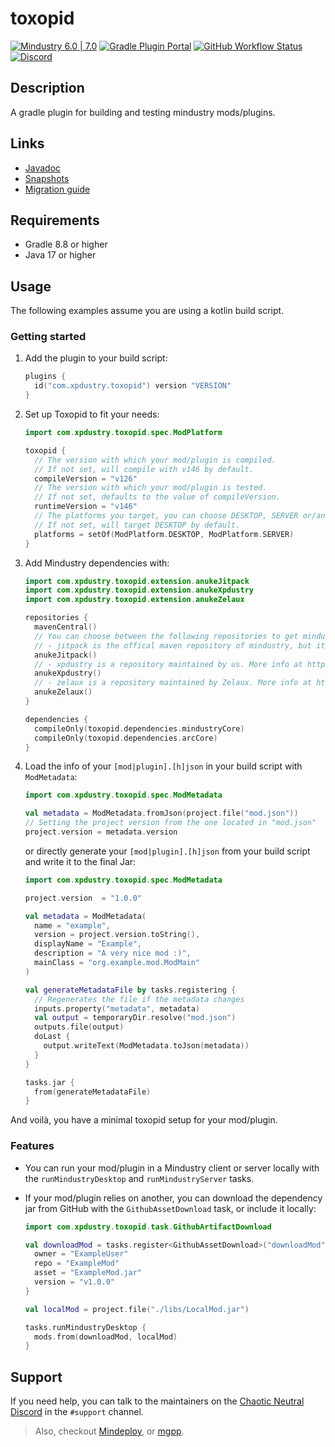# toxopid

[![Mindustry 6.0 | 7.0](https://img.shields.io/badge/Mindustry-6.0%20%7C%207.0-00b0b3)](https://github.com/Anuken/Mindustry/releases)
[![Gradle Plugin Portal](https://img.shields.io/gradle-plugin-portal/v/com.xpdustry.toxopid?color=00b0b3&logoColor=00b0b3&label=Gradle)](https://plugins.gradle.org/plugin/com.xpdustry.toxopid)
[![GitHub Workflow Status](https://img.shields.io/github/actions/workflow/status/Xpdustry/Toxopid/build.yml?color=00b0b3&label=Build)](https://github.com/xpdustry/toxopid/actions/workflows/build.yml)
[![Discord](https://img.shields.io/discord/519293558599974912?color=00b0b3&label=Discord)](https://discord.xpdustry.com)

## Description

A gradle plugin for building and testing mindustry mods/plugins.

## Links

- [Javadoc](https://maven.xpdustry.com/javadoc/releases/com/xpdustry/toxopid/latest/)
- [Snapshots](https://maven.xpdustry.com/#/snapshots/com/xpdustry/toxopid/)
- [Migration guide](MIGRATING.md)

## Requirements

- Gradle 8.8 or higher
- Java 17 or higher

## Usage

The following examples assume you are using a kotlin build script.

### Getting started

1. Add the plugin to your build script:

   ```gradle.kts
   plugins {
     id("com.xpdustry.toxopid") version "VERSION"
   }
   ```

2. Set up Toxopid to fit your needs:

   ```gradle.kts
   import com.xpdustry.toxopid.spec.ModPlatform

   toxopid {
     // The version with which your mod/plugin is compiled.
     // If not set, will compile with v146 by default.
     compileVersion = "v126"
     // The version with which your mod/plugin is tested.
     // If not set, defaults to the value of compileVersion.
     runtimeVersion = "v146"
     // The platforms you target, you can choose DESKTOP, SERVER or/and ANDROID.
     // If not set, will target DESKTOP by default.
     platforms = setOf(ModPlatform.DESKTOP, ModPlatform.SERVER)
   }
   ```

3. Add Mindustry dependencies with:

   ```gradle.kts
   import com.xpdustry.toxopid.extension.anukeJitpack
   import com.xpdustry.toxopid.extension.anukeXpdustry
   import com.xpdustry.toxopid.extension.anukeZelaux

   repositories {
     mavenCentral()
     // You can choose between the following repositories to get mindustry artifacts:
     // - jitpack is the offical maven repository of mindustry, but it breaks a lot 😡
     anukeJitpack()
     // - xpdustry is a repository maintained by us. More info at https://github.com/xpdustry/mindustry-publish
     anukeXpdustry()
     // - zelaux is a repository maintained by Zelaux. More info at https://github.com/Zelaux/MindustryRepo
     anukeZelaux()
   }

   dependencies {
     compileOnly(toxopid.dependencies.mindustryCore)
     compileOnly(toxopid.dependencies.arcCore)
   }
   ```

4. Load the info of your `[mod|plugin].[h]json` in your build script with `ModMetadata`:

   ```gradle.kts
   import com.xpdustry.toxopid.spec.ModMetadata

   val metadata = ModMetadata.fromJson(project.file("mod.json"))
   // Setting the project version from the one located in "mod.json"
   project.version = metadata.version
   ```

   or directly generate your `[mod|plugin].[h]json` from your build script and write it to the final Jar:

   ```gradle.kts
   import com.xpdustry.toxopid.spec.ModMetadata

   project.version  = "1.0.0"
   
   val metadata = ModMetadata(
     name = "example",
     version = project.version.toString(),
     displayName = "Example",
     description = "A very nice mod :)",
     mainClass = "org.example.mod.ModMain"
   )
   
   val generateMetadataFile by tasks.registering {
     // Regenerates the file if the metadata changes
     inputs.property("metadata", metadata)
     val output = temporaryDir.resolve("mod.json")
     outputs.file(output)
     doLast {
       output.writeText(ModMetadata.toJson(metadata))
     }
   }
   
   tasks.jar {
     from(generateMetadataFile)
   }
   ```
   
And voilà, you have a minimal toxopid setup for your mod/plugin.

### Features

- You can run your mod/plugin in a Mindustry client or server locally with the `runMindustryDesktop` and
  `runMindustryServer` tasks.

- If your mod/plugin relies on another, you can download the dependency jar from GitHub with
  the `GithubAssetDownload` task, or include it locally:

  ```gradle.kts
  import com.xpdustry.toxopid.task.GithubArtifactDownload

  val downloadMod = tasks.register<GithubAssetDownload>("downloadMod") {
    owner = "ExampleUser"
    repo = "ExampleMod"
    asset = "ExampleMod.jar"
    version = "v1.0.0"
  }
  
  val localMod = project.file("./libs/LocalMod.jar")
  
  tasks.runMindustryDesktop {
    mods.from(downloadMod, localMod)
  }
  ```

## Support

If you need help, you can talk to the maintainers on the
[Chaotic Neutral Discord](https://discord.xpdustry.com) in the `#support` channel.

> Also, checkout [Mindeploy](https://github.com/NiChrosia/Mindeploy), or [mgpp](https://github.com/PlumyGame/mgpp).
